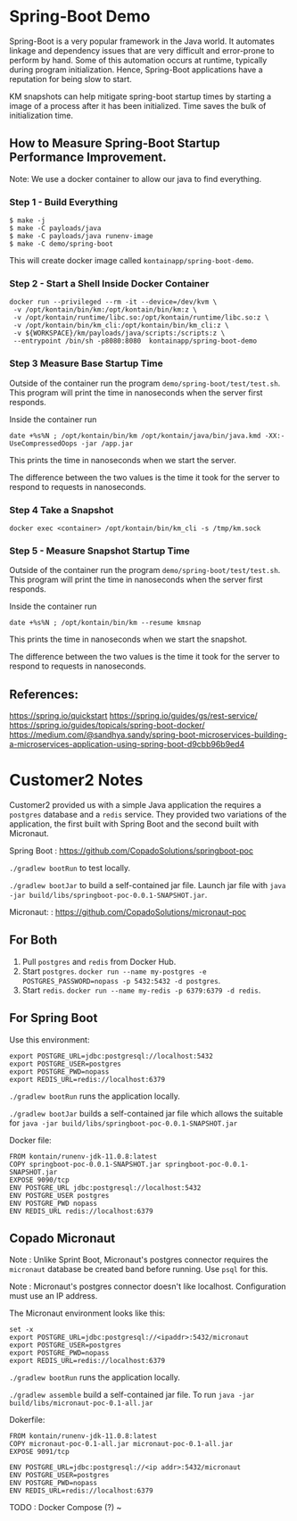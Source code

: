 # Spring-Boot Demo

Spring-Boot is a very popular framework in the Java world. It automates linkage and
dependency issues that are very difficult and error-prone to perform by hand.
Some of this automation occurs at runtime, typically during program initialization.
Hence, Spring-Boot applications have a reputation for being slow to start.

KM snapshots can help mitigate spring-boot startup times by starting a image of a process after it has been initialized. Time saves the bulk of initialization time.

## How to Measure Spring-Boot Startup Performance Improvement.
Note: We use a docker container to allow our java to find everything.

### Step 1 - Build Everything
```
$ make -j
$ make -C payloads/java
$ make -C payloads/java runenv-image
$ make -C demo/spring-boot
```
This will create docker image called `kontainapp/spring-boot-demo`.

### Step 2 - Start a Shell Inside Docker Container
```
docker run --privileged --rm -it --device=/dev/kvm \
 -v /opt/kontain/bin/km:/opt/kontain/bin/km:z \
 -v /opt/kontain/runtime/libc.so:/opt/kontain/runtime/libc.so:z \
 -v /opt/kontain/bin/km_cli:/opt/kontain/bin/km_cli:z \
 -v ${WORKSPACE}/km/payloads/java/scripts:/scripts:z \
 --entrypoint /bin/sh -p8080:8080  kontainapp/spring-boot-demo
```

### Step 3 Measure Base Startup Time
Outside of the container run the program `demo/spring-boot/test/test.sh`.
This program will print the time in nanoseconds when the server first responds.

Inside the container run
```
date +%s%N ; /opt/kontain/bin/km /opt/kontain/java/bin/java.kmd -XX:-UseCompressedOops -jar /app.jar
```
This prints the time in nanoseconds when we start the server.

The difference between the two values is the time it took for the server to respond to requests in nanoseconds.

### Step 4 Take a Snapshot

```
docker exec <container> /opt/kontain/bin/km_cli -s /tmp/km.sock
```

### Step 5 - Measure Snapshot Startup Time

Outside of the container run the program `demo/spring-boot/test/test.sh`.
This program will print the time in nanoseconds when the server first responds.

Inside the container run
```
date +%s%N ; /opt/kontain/bin/km --resume kmsnap
```
This prints the time in nanoseconds when we start the snapshot.

The difference between the two values is the time it took for the server to
respond to requests in nanoseconds.

## References:
https://spring.io/quickstart
https://spring.io/guides/gs/rest-service/
https://spring.io/guides/topicals/spring-boot-docker/
https://medium.com/@sandhya.sandy/spring-boot-microservices-building-a-microservices-application-using-spring-boot-d9cbb96b9ed4

# Customer2 Notes
  
Customer2 provided us with a simple Java application the requires a `postgres` database and a `redis`
service. They provided two variations of the application, the first built with Spring Boot and the
second built with Micronaut.

Spring Boot
: https://github.com/CopadoSolutions/springboot-poc

`./gradlew bootRun` to test locally.

`./gradlew bootJar` to build a self-contained jar file.
Launch jar file with `java -jar build/libs/springboot-poc-0.0.1-SNAPSHOT.jar`.

Micronaut:
: https://github.com/CopadoSolutions/micronaut-poc

## For Both
1. Pull `postgres` and `redis` from Docker Hub.
2. Start `postgres`. `docker run --name my-postgres -e POSTGRES_PASSWORD=nopass -p 5432:5432 -d postgres`.
3. Start `redis`. `docker run --name my-redis -p 6379:6379 -d redis`.

## For Spring Boot
Use this environment:
```
export POSTGRE_URL=jdbc:postgresql://localhost:5432
export POSTGRE_USER=postgres
export POSTGRE_PWD=nopass
export REDIS_URL=redis://localhost:6379

```

`./gradlew bootRun` runs the application locally.

`./gradlew bootJar` builds a self-contained jar file which allows the suitable
for `java -jar build/libs/springboot-poc-0.0.1-SNAPSHOT.jar`

Docker file:
```
FROM kontain/runenv-jdk-11.0.8:latest
COPY springboot-poc-0.0.1-SNAPSHOT.jar springboot-poc-0.0.1-SNAPSHOT.jar
EXPOSE 9090/tcp
ENV POSTGRE_URL jdbc:postgresql://localhost:5432
ENV POSTGRE_USER postgres
ENV POSTGRE_PWD nopass
ENV REDIS_URL redis://localhost:6379
```

## Copado Micronaut

Note
: Unlike Sprint Boot, Micronaut's postgres connector requires the `micronaut`
database be created band before running. Use `psql` for this.

Note
: Micronaut's postgres connector doesn't like localhost. Configuration must
use an IP address.

The Micronaut environment looks like this:
```
set -x
export POSTGRE_URL=jdbc:postgresql://<ipaddr>:5432/micronaut
export POSTGRE_USER=postgres
export POSTGRE_PWD=nopass
export REDIS_URL=redis://localhost:6379
```

`./gradlew bootRun` runs the application locally.

`./gradlew assemble` build a self-contained jar file.
To run `java -jar build/libs/micronaut-poc-0.1-all.jar`

Dokerfile:
```
FROM kontain/runenv-jdk-11.0.8:latest
COPY micronaut-poc-0.1-all.jar micronaut-poc-0.1-all.jar 
EXPOSE 9091/tcp

ENV POSTGRE_URL=jdbc:postgresql://<ip addr>:5432/micronaut
ENV POSTGRE_USER=postgres
ENV POSTGRE_PWD=nopass
ENV REDIS_URL=redis://localhost:6379
```

TODO
: Docker Compose (?)
~                                                                                                  
